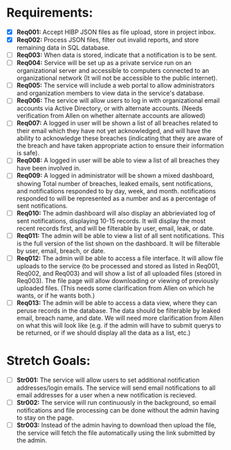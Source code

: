 # Requirements:

- [x] <b>Req001:</b> Accept HIBP JSON files as file upload, store in project inbox.
- [x] <b>Req002:</b> Process JSON files, filter out invalid reports, and store remaining data in SQL database.
- [ ] <b>Req003:</b> When data is stored, indicate that a notification is to be sent.
- [ ] <b>Req004:</b> Service will be set up as a private service run on an organizational server and accessible to computers connected to an organizational network  (It will not be accessible to the public internet).
- [ ] <b>Req005:</b> The service will include a web portal to allow administrators and organization members to view data in the service's database.
- [ ] <b>Req006:</b> The service will allow users to log in with organizational email accounts via Active Directory, or with alternate accounts.  (Needs verification from Allen on whether alternate accounts are allowed)
- [ ] <b>Req007:</b> A logged in user will be shown a list of all breaches related to their email which they have not yet acknowledged, and will have the ability to acknowledge these breaches (indicating that they are aware of the breach and have taken appropriate action to ensure their information is safe).
- [ ] <b>Req008:</b> A logged in user will be able to view a list of all breaches they have been involved in.
- [ ] <b>Req009:</b> A logged in administrator will be shown a mixed dashboard, showing Total number of breaches, leaked emails, sent notifications, and notifications responded to by day, week, and month.  notifications responded to will be represented as a number and as a percentage of sent notifications.
- [ ] <b>Req010:</b> The admin dashboard will also display an abbrieviated log of sent notifications, displaying 10-15 records.  It will display the most recent records first, and will be filterable by user, email, leak, or date.
- [ ] <b>Req011:</b> The admin will be able to view a list of all sent notifications.  This is the full version of the list shown on the dashboard.  It will be filterable by user, email, breach, or date.
- [ ] <b>Req012:</b> The admin will be able to access a file interface.  It will allow file uploads to the service (to be processed and stored as listed in Req001, Req002, and Req003) and will show a list of all uploaded files (stored in Req003). The file page will allow downloading or viewing of previously uploaded files. (This needs some clarification from Allen on which he wants, or if he wants both.)
- [ ] <b>Req013:</b> The admin will be able to access a data view, where they can peruse records in the database.  The data should be filterable by leaked email, breach name, and date.  We will need more clarification from Allen on what this will look like (e.g. if the admin will have to submit querys to be returned, or if we should display all the data as a list, etc.)

# Stretch Goals:

- [ ] <b>Str001:</b> The service will allow users to set additional notification addresses/login emails.  The service will send email notifications to all email addresses for a user when a new notification is recieved.
- [ ] <b>Str002:</b> The service will run continuously in the background, so email notifications and file processing can be done without the admin having to stay on the page.
- [ ] <b>Str003:</b> Instead of the admin having to download then upload the file, the service will fetch the file automatically using the link submitted by the admin.
